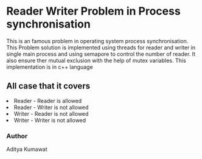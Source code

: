 <h1>Reader Writer Problem in Process synchronisation</h1>
<p>This is an famous problem in operating system process synchronisation. This Problem solution is implemented using threads for reader and writer in single main process and using semapore to control the number of reader. It also ensure ther mutual exclusion with the help of mutex variables. This implementation is in c++ language</p>

<h2>All case that it covers</h2>
<li>Reader - Reader is allowed</li>
<li>Reader - Writer is not allowed</li>
<li>Writer - Reader is not allowed</li>
<li>Writer - Writer is not allowed</li>

<h3>Author</h3>
<p>Aditya Kumawat</p>